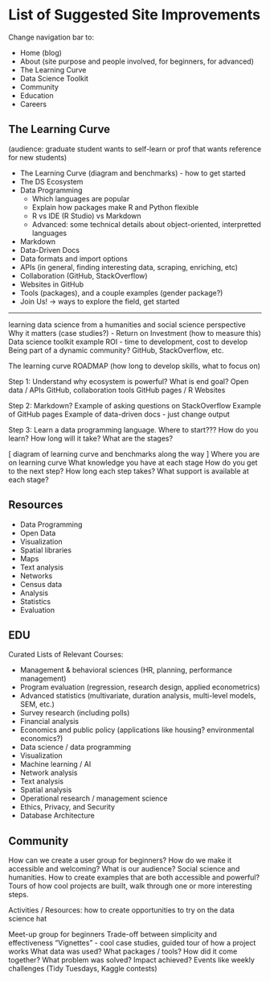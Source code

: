 # List of Suggested Site Improvements



Change navigation bar to:

* Home (blog) 
* About (site purpose and people involved, for beginners, for advanced)
* The Learning Curve 
* Data Science Toolkit
* Community 
* Education
* Careers 




## The Learning Curve

(audience: graduate student wants to self-learn or prof that wants reference for new students)

* The Learning Curve (diagram and benchmarks) - how to get started
* The DS Ecosystem
* Data Programming
  * Which languages are popular
  * Explain how packages make R and Python flexible
  * R vs IDE (R Studio) vs Markdown
  * Advanced: some technical details about object-oriented, interpretted languages
* Markdown
* Data-Driven Docs
* Data formats and import options
* APIs (in general, finding interesting data, scraping, enriching, etc)
* Collaboration (GitHub, StackOverflow)
* Websites in GitHub
* Tools (packages), and a couple examples (gender package?)
* Join Us!  → ways to explore the field, get started

-------  

learning data science from a humanities and social science perspective
Why it matters (case studies?) - Return on Investment (how to measure this)
Data science toolkit example
ROI - time to development, cost to develop
Being part of a dynamic community? GitHub, StackOverflow, etc.


The learning curve ROADMAP (how long to develop skills, what to focus on)


Step 1: Understand why ecosystem is powerful? What is end goal? 
Open data / APIs
GitHub, collaboration tools
GitHub pages / R Websites


Step 2: Markdown? 
Example of asking questions on StackOverflow
Example of GitHub pages
Example of data-driven docs - just change output


Step 3: Learn a data programming language. Where to start???
How do you learn?
How long will it take? 
What are the stages? 


[ diagram of learning curve and benchmarks along the way ]
Where you are on learning curve
What knowledge you have at each stage
How do you get to the next step? 
How long each step takes? 
What support is available at each stage?



## Resources

* Data Programming 
* Open Data
* Visualization
* Spatial libraries
* Maps
* Text analysis
* Networks
* Census data
* Analysis
* Statistics
* Evaluation


## EDU

Curated Lists of Relevant Courses:

* Management & behavioral sciences (HR, planning, performance management)
* Program evaluation (regression, research design, applied econometrics)
* Advanced statistics (multivariate, duration analysis, multi-level models, SEM, etc.)
* Survey research (including polls)
* Financial analysis
* Economics and public policy (applications like housing? environmental economics?)
* Data science / data programming
* Visualization
* Machine learning / AI
* Network analysis
* Text analysis
* Spatial analysis
* Operational research / management science
* Ethics, Privacy, and Security 
* Database Architecture


## Community

How can we create a user group for beginners? 
How do we make it accessible and welcoming? 
What is our audience? Social science and humanities. 
How to create examples that are both accessible and powerful? Tours of how cool projects are built, walk through one or more interesting steps. 

Activities / Resources: how to create opportunities to try on the data science hat 

Meet-up group for beginners
Trade-off between simplicity and effectiveness
“Vignettes” - cool case studies, guided tour of how a project works
What data was used?
What packages / tools? 
How did it come together? 
What problem was solved? Impact achieved? 
Events like weekly challenges (Tidy Tuesdays, Kaggle contests)
